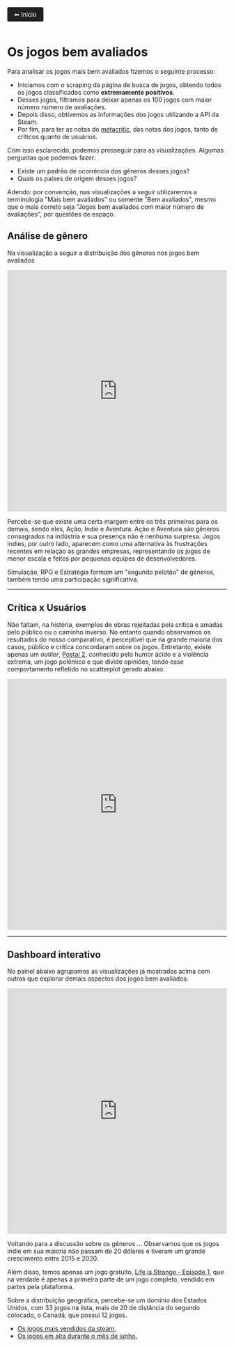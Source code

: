 
<a href="https://lucasaraga0.github.io/steamVisualization/" style="display:inline-block; padding:8px 16px; background:#222; color:white; text-decoration:none; border-radius:4px; margin-bottom:1em;">
  ⬅ Início
</a>


# Os jogos bem avaliados

Para analisar os jogos mais bem avaliados fizemos o seguinte processo:
- Iniciamos com o scraping da página de busca de jogos, obtendo todos os jogos classificados como **extremamente positivos**.
- Desses jogos, filtramos para deixar apenas os 100 jogos com maior número número de avaliações.
- Depois disso, obtivemos as informações dos jogos utilizando a API da Steam. 
- Por fim, para ter as notas do [metacritic](https://www.metacritic.com/), das notas dos jogos, tanto de críticos quanto de usuários.

Com isso esclarecido, podemos prosseguir para as visualizações. Algumas perguntas que podemos fazer:
- Existe um padrão de ocorrência dos gêneros desses jogos?
-  Quais os países de origem desses jogos?

Adendo: por convenção, nas visualizações a seguir utilizaremos a terminologia "Mais bem avaliados" ou somente "Bem avaliados", mesmo que o mais correto seja "Jogos bem avaliados com maior número de avaliações", por questões de espaço.

## Análise de gênero

Na visualização a seguir a distribuição dos gêneros nos jogos bem avaliados

<iframe width="100%" height="555" frameborder="0"
  src="https://observablehq.com/embed/341a0af66730c2da@648?cells=genBemAval2Layer"></iframe>

Percebe-se que existe uma certa margem entre os três primeiros para os demais, sendo eles, Ação, Indie e Aventura. Ação e Aventura são gêneros consagrados na indústria e sua presença não é nenhuma surpresa. Jogos indies, por outro lado, aparecem como uma alternativa às frustrações recentes em relação as grandes empresas, representando os jogos de menor escala e feitos por pequenas equipes de desenvolvedores.

Simulação, RPG e Estratégia formam um "segundo pelotão" de gêneros, também tendo uma participação significativa. 

---

## Crítica x Usuários

Não faltam, na história, exemplos de obras rejeitadas pela crítica e amadas pelo público ou o caminho inverso. No entanto quando observamos os resultados do nosso comparativo, é perceptível que na grande maioria dos casos, público e crítica concordaram sobre os jogos. Entretanto, existe apenas um *outlier*, [Postal 2](https://store.steampowered.com/app/223470/POSTAL_2/), conhecido pelo humor ácido e a violência extrema, um jogo polêmico e que divide opiniões, tendo esse comportamento refletido no scatterplot gerado abaixo.

<iframe width="100%" height="577" frameborder="0"
  src="https://observablehq.com/embed/341a0af66730c2da?cells=viewof+scatBA"></iframe>

---

## Dashboard interativo

No painel abaixo agrupamos as visualizações já mostradas acima com outras que explorar demais aspectos dos jogos bem avaliados.

<iframe width="100%" height="564" frameborder="0"
  src="https://observablehq.com/embed/341a0af66730c2da?cells=viewof+dashboardBemAval2"></iframe>

Voltando para a discussão sobre os gêneros ... Observamos que os jogos indie em sua maioria não passam de 20 dólares e tiveram um grande crescimento entre 2015 e 2020.

Além disso, temos apenas um jogo gratuito, [Life is Strange - Episode 1](https://store.steampowered.com/app/319630/Life_is_Strange__Episode_1/), que na verdade é apenas a primeira parte de um jogo completo, vendido em partes pela plataforma.

Sobre a distribuição geográfica, percebe-se um domínio dos Estados Unidos, com 33 jogos na lista, mais de 20 de distância do segundo colocado, o Canadá, que possui 12 jogos. 


- [Os jogos mais vendidos da steam.](https://lucasaraga0.github.io/steamVisualization/maisVendidos)
- [Os jogos em alta durante o mês de junho.](https://lucasaraga0.github.io/steamVisualization/emAlta)